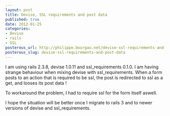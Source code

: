 ```yaml
---
layout: post
title: Devise, SSL requirements and post data
published: true
date: 2012-01-25
categories:
- Devise
- rails
- SSL
posterous_url: http://philippe.bourgau.net/devise-ssl-requirements-and-post-data
posterous_slug: devise-ssl-requirements-and-post-data
---
```

<p>I am using rails 2.3.8, devise 1.0.11 and ssl_requirements 0.1.0. I am having strange behaviour when mixing devise with ssl_requirements. When a form posts to an action that is required to be ssl, the post is redirected to ssl as a get, and looses its post data !</p>
<p>To workaround the problem, I had to require ssl for the form itself aswell.</p>
<p>I hope the situation will be better once I migrate to rails 3 and to newer versions of devise and ssl_requirements.</p>
